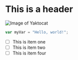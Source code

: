 # This is a header

![Image of Yaktocat](https://octodex.github.com/images/yaktocat.png)

``` javascript
var myVar = "Hello, world!";
```
- [ ] This is item one
- [ ] This is item two
- [ ] This is item four 
